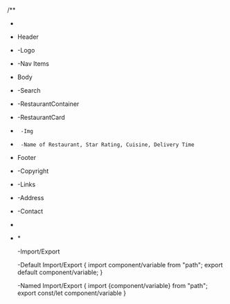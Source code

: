 /\*\*

-
- Header
- -Logo
- -Nav Items
- Body
- -Search
- -RestaurantContainer
- -RestaurantCard
-      -Img
-      -Name of Restaurant, Star Rating, Cuisine, Delivery Time
- Footer
- -Copyright
- -Links
- -Address
- -Contact
-
- \*

  -Import/Export

  -Default Import/Export
  {
  import component/variable from "path";
  export default component/variable;
  }

  -Named Import/Export
  {
  import {component/variable} from "path";
  export const/let component/variable
  }
